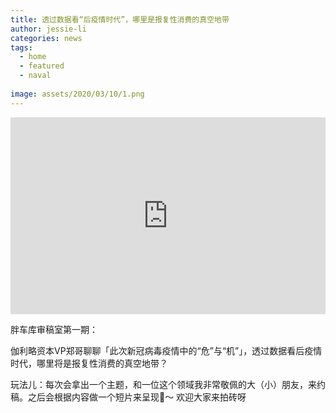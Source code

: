 ```yaml
---
title: 透过数据看“后疫情时代”，哪里是报复性消费的真空地带
author: jessie-li
categories: news
tags:
  - home
  - featured
  - naval
 
image: assets/2020/03/10/1.png
---
```



<iframe width="100%" height="315" src="https://www.youtube.com/embed/HECqlyHF_z8" frameborder="0" allow="accelerometer; autoplay; encrypted-media; gyroscope; picture-in-picture" allowfullscreen></iframe>

胖车库审稿室第一期：

伽利略资本VP郑哥聊聊「此次新冠病毒疫情中的“危”与“机”」，透过数据看后疫情时代，哪里将是报复性消费的真空地带？

玩法儿：每次会拿出一个主题，和一位这个领域我非常敬佩的大（小）朋友，来约稿。之后会根据内容做一个短片来呈现🤩～ 欢迎大家来拍砖呀